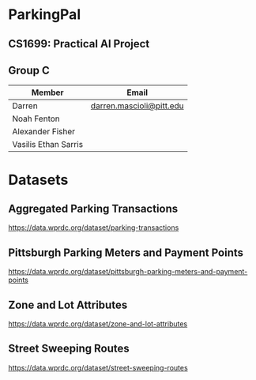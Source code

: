 # ParkingPal 
## CS1699: Practical AI Project

## Group C

| Member               | Email                    |
| -------------------- | ------------------------ |
| Darren               | darren.mascioli@pitt.edu |
| Noah Fenton          |                          |
| Alexander Fisher     |                          |
| Vasilis Ethan Sarris |                          |


# Datasets

## Aggregated Parking Transactions

https://data.wprdc.org/dataset/parking-transactions

## Pittsburgh Parking Meters and Payment Points

https://data.wprdc.org/dataset/pittsburgh-parking-meters-and-payment-points

## Zone and Lot Attributes

https://data.wprdc.org/dataset/zone-and-lot-attributes

## Street Sweeping Routes

https://data.wprdc.org/dataset/street-sweeping-routes